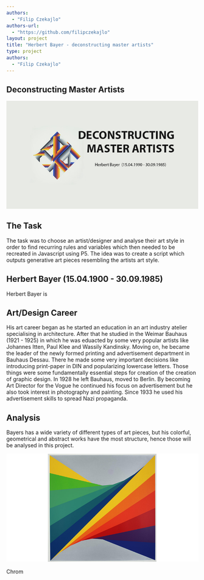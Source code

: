 ```yaml
--- 
authors: 
  - "Filip Czekajlo"
authors-url: 
  - "https://github.com/filipczekajlo"
layout: project
title: "Herbert Bayer - deconstructing master artists"
type: project
authors:
  - "Filip Czekajlo"  
---
```

## Deconstructing Master Artists
![](./splash.png)

## The Task
The task was to choose an artist/designer and analyse their art style in order to find recurring rules and variables which then needed to be recreated in Javascript using P5. The idea was to create a script which outputs generative art pieces resembling the artists art style.

## Herbert Bayer (15.04.1900 - 30.09.1985)
Herbert Bayer is 

## Art/Design Career
His art career began as he started an education in an art industry atelier specialising in architecture. After that he studied in the Weimar Bauhaus (1921 - 1925) in which he was eduacted by some very popular artists like Johannes Itten, Paul Klee and Wassily Kandinsky. Moving on, he became the leader of the newly formed printing and advertisement department in Bauhaus Dessau. There he made some very important decisions like introducing print-paper in DIN and popularizing lowercase letters. Those things were some fundamentally essential steps for creation of the creation of graphic design. In 1928 he left Bauhaus, moved to Berlin. By becoming Art Director for the Vogue he continued his focus on advertisement but he also took interest in photography and painting. Since 1933 he used his advertisement skills to spread Nazi propaganda.


## Analysis
Bayers has a wide variety of different types of art pieces, but his colorful, geometrical and abstract works have the most structure, hence those will be analysed in this project. 


![](./assets/images/ct-splash.png)


Chrom


